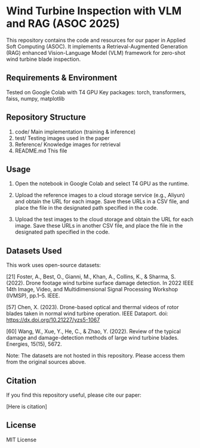 # Wind Turbine Inspection with VLM and RAG (ASOC 2025)

This repository contains the code and resources for our paper in Applied Soft Computing (ASOC).
It implements a Retrieval-Augmented Generation (RAG) enhanced Vision-Language Model (VLM) framework for zero-shot wind turbine blade inspection.

## Requirements & Environment

Tested on Google Colab with T4 GPU
Key packages: torch, transformers, faiss, numpy, matplotlib

## Repository Structure

1. code/ Main implementation (training & inference)
2. test/ Testing images used in the paper
3. Reference/ Knowledge images for retrieval
4. README.md This file

## Usage

1. Open the notebook in Google Colab and select T4 GPU as the runtime.

2. Upload the reference images to a cloud storage service (e.g., Aliyun) and obtain the URL for each image. Save these URLs in a CSV file, and place the file in the designated path specified in the code.

3. Upload the test images to the cloud storage and obtain the URL for each image. Save these URLs in another CSV file, and place the file in the designated path specified in the code.

## Datasets Used

This work uses open-source datasets:

[21] Foster, A., Best, O., Gianni, M., Khan, A., Collins, K., & Sharma, S. (2022). Drone footage wind turbine surface damage detection. In 2022 IEEE 14th Image, Video, and Multidimensional Signal Processing Workshop (IVMSP), pp.1–5. IEEE.

[57] Chen, X. (2023). Drone-based optical and thermal videos of rotor blades taken in normal wind turbine operation. IEEE Dataport. doi: https://dx.doi.org/10.21227/yzs5-1067

[60] Wang, W., Xue, Y., He, C., & Zhao, Y. (2022). Review of the typical damage and damage-detection methods of large wind turbine blades. Energies, 15(15), 5672.

Note: The datasets are not hosted in this repository. Please access them from the original sources above.

## Citation

If you find this repository useful, please cite our paper:

[Here is citation]

## License
MIT License
